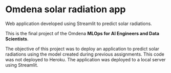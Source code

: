 # Omdena solar radiation app
Web application developed using Streamlit to predict solar radiations.

This is the final project of the Omdena **MLOps for AI Engineers and Data Scientists**.

The objective of this project was to deploy an application to predict solar radiations using the model created during previous assignments.
This code was not deployed to Heroku. The application was deployed to a local server using Streamlit.
